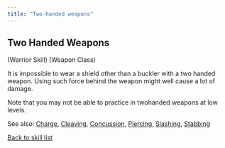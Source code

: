 ```yaml
---
title: "Two-handed weapons"
---
```


## Two Handed Weapons

(Warrior Skill) (Weapon Class)

It is impossible to wear a shield other than a buckler with a two handed
weapon. Using such force behind the weapon might well cause a lot of
damage.

Note that you may not be able to practice in twohanded weapons at low
levels.

See also: [Charge](Charge "wikilink"), [Cleaving](Cleaving "wikilink"),
[Concussion](Concussion "wikilink"), [Piercing](Piercing "wikilink"),
[Slashing](Slashing "wikilink"), [Stabbing](Stabbing "wikilink")

[Back to skill list](Skill "wikilink")